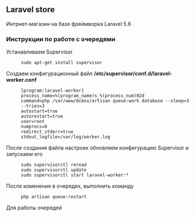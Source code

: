 ## Laravel store

Интрнет-магазин на базе фреймворка Laravel 5.6

### Инструкции по работе с очередями
<dl>
  <dt>Устанавливаем Supervisor</dt>
  <dd>

    sudo apt-get install supervisor
  </dd>
  <dt>Создаем конфигурационный файл <b>/etc/supervisor/conf.d/laravel-worker.conf</b></dt>
  <dd>

  ```
  [program:laravel-worker]
  process_name=%(program_name)s_%(process_num)02d
  command=php /var/www/dcmsx/artisan queue:work database --sleep=3 --tries=3
  autostart=true
  autorestart=true
  user=root
  numprocs=8
  redirect_stderr=true
  stdout_logfile=/var/log/worker.log
  ```

  </dd>
  <dt>После создания файла настроек обновляем конфигурацию Supervisor и запускаем его</dt>
  <dd>
  
    sudo supervisorctl reread
    sudo supervisorctl update
    sudo supervisorctl start laravel-worker:*
  </dd>
  
  <dt>После изменения в очередях, выполнить команду</dt>
  <dd>
  
    php artisan queue:restart
  </dd>
  <dt>Для работы очередей </dt>
</dl>